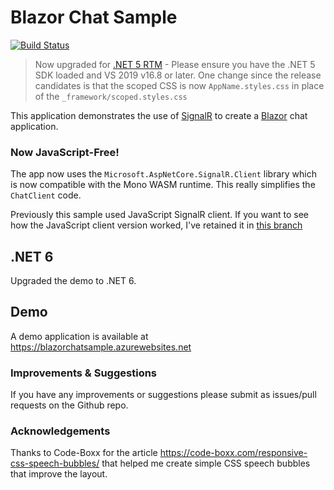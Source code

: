 # Blazor Chat Sample

[![Build Status](https://dev.azure.com/conficient/BlazorChatSample/_apis/build/status/conficient.BlazorChatSample?branchName=master)](https://dev.azure.com/conficient/BlazorChatSample/_build/latest?definitionId=2&branchName=master)

> Now upgraded for [.NET 5 RTM](https://devblogs.microsoft.com/aspnet/announcing-asp-net-core-in-net-5/) - Please ensure you have the .NET 5 SDK loaded and VS 2019 v16.8 or later.
> One change since the release candidates is that the scoped CSS is now `AppName.styles.css` in place of the `_framework/scoped.styles.css`

This application demonstrates the use of [SignalR](https://www.asp.net/signalr) 
to create a [Blazor](https://blazor.net/) chat application.

### Now JavaScript-Free!

The app now uses the `Microsoft.AspNetCore.SignalR.Client` 
library which is now compatible with the Mono WASM runtime. This really simplifies the 
`ChatClient` code.

Previously this sample used JavaScript SignalR client. If you want to see how the JavaScript client version worked, I've retained 
it in [this branch](https://github.com/conficient/BlazorChatSample/tree/netcore-3.2.0-preview1)

## .NET 6

Upgraded the demo to .NET 6.

## Demo

A demo application is available at https://blazorchatsample.azurewebsites.net 

### Improvements & Suggestions

If you have any improvements or suggestions please submit as issues/pull requests on the Github repo.

### Acknowledgements

Thanks to Code-Boxx for the article https://code-boxx.com/responsive-css-speech-bubbles/ 
that helped me create simple CSS speech bubbles that improve the layout.
